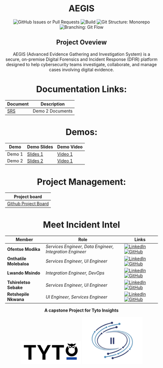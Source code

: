 <div align="center">


# AEGIS

  ![GitHub Issues or Pull Requests](https://img.shields.io/github/issues/COS301-SE-2025/AEGIS)
  ![Build](https://github.com/COS301-SE-2025/AEGIS/actions/workflows/lint.yml/badge.svg)
  ![Git Structure: Monorepo](https://img.shields.io/badge/Git%20Structure-Monorepo-blue)
  ![Branching: Git Flow](https://img.shields.io/badge/Branching-Git%20Flow-green)
 



<div>
  <h2 align="center">Project Oveview</h2>
  <!-- Project description here  -->
  <p>AEGIS (Advanced Evidence Gathering and Investigation System) is a secure, on-premise Digital Forensics and Incident Response (DFIR) platform designed to help cybersecurity teams investigate, collaborate, and manage cases involving digital evidence.</p>
</div>

# Documentation Links:
| Document | Description | 
|----------|-------------|
| [SRS](https://drive.google.com/drive/folders/1a484FLVYnxHlSkHjc4Zql1wG46k02IG6) | Demo 2 Documents | 

# Demos:
| Demo | Demo Slides | Demo Video |
|------|--------|------|
| Demo 1 | [Slides 1](https://www.canva.com/design/DAGokHxWRMc/CcAMEt2TOs7UyCsaF5az5Q/edit?utm_content=DAGokHxWRMc&utm_campaign=designshare&utm_medium=link2&utm_source=sharebutton) | [Video 1](https://www.canva.com/design/DAGovaFWF1A/9p8YYCu-lPYkveH85GLx3Q/edit?utm_content=DAGovaFWF1A&utm_campaign=designshare&utm_medium=link2&utm_source=sharebutton) |
| Demo 2 | [Slides 2](https://www.canva.com/design/DAGriVcVSVU/c-BVMfflQsWLy4KdUPE4Iw/edit) | [Video 1]() |


# Project Management:
| Project board |  
|----------|
| [Github Project Board](https://github.com/orgs/COS301-SE-2025/projects/135/views/1?filterQuery=) | 


<!-- when needed, uncomment
# Technologies #
<p align="center">
  <a href="https://skillicons.dev">
    <img src="" />
  </a>
</p> -->


# Meet Incident Intel #

| Member             | Role | Links |
|--------------------|--------------|--------------|
| **Ofentse Modika** |*Services Engineer, Data Engineer, Integration Engineer* | [![LinkedIn](https://skillicons.dev/icons?i=linkedin&size=20)](https://linkedin.com) [![GitHub](https://skillicons.dev/icons?i=github&size=20)](https://github.com) |
| **Onthatile Molebaloa** |*Services Engineer, UI Engineer* | [![LinkedIn](https://skillicons.dev/icons?i=linkedin&size=20)](https://linkedin.com) [![GitHub](https://skillicons.dev/icons?i=github&size=20)](https://github.com) |
| **Lwando Msindo** | *Integration Engineer, DevOps* | [![LinkedIn](https://skillicons.dev/icons?i=linkedin&size=20)](https://www.linkedin.com/in/lwando-msindo-0220722b5/) [![GitHub](https://skillicons.dev/icons?i=github&size=20)](https://github.com/lwando04) |
| **Tshireletso Sebake** |*Services Engineer, UI Engineer* | [![LinkedIn](https://skillicons.dev/icons?i=linkedin&size=20)](https://linkedin.com) [![GitHub](https://skillicons.dev/icons?i=github&size=20)](https://github.com) |
| **Retshepile Nkwana** |*UI Engineer, Services Engineer* | [![LinkedIn](https://skillicons.dev/icons?i=linkedin&size=20)](https://linkedin.com) [![GitHub](https://skillicons.dev/icons?i=github&size=20)](https://github.com) |
<!-- later 
<table>
  <tr>
    <td>- Contact us at <a href="mailto:bytesquad.capstone@gmail.com">capstone.incidentintel@gmail.com</a>.</td>
  </tr>
</table> -->

<div align="center">

**A capstone Project for Tyto Insights**

<div align="center">
  <img src="./assets/client-logo.png" alt="Client Logo" width="200">
  <img src="./assets/team-logo.png" alt="Team Logo" width="200">
</div>


